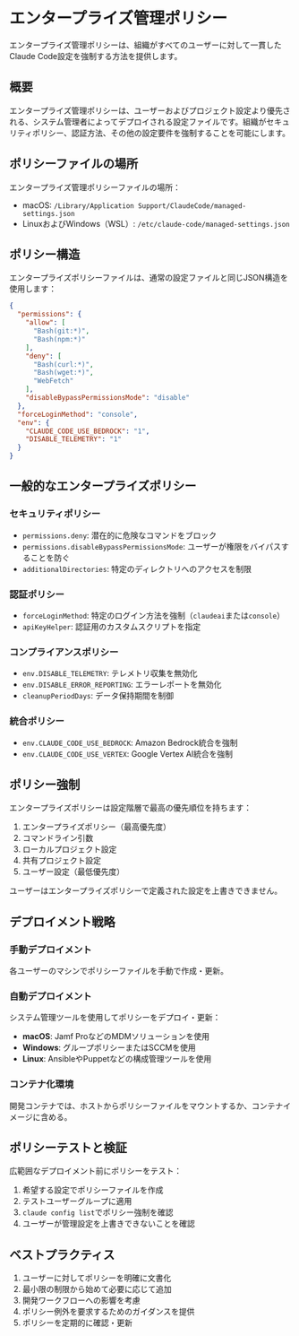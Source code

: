 # エンタープライズ管理ポリシー

エンタープライズ管理ポリシーは、組織がすべてのユーザーに対して一貫したClaude Code設定を強制する方法を提供します。

## 概要

エンタープライズ管理ポリシーは、ユーザーおよびプロジェクト設定より優先される、システム管理者によってデプロイされる設定ファイルです。組織がセキュリティポリシー、認証方法、その他の設定要件を強制することを可能にします。

## ポリシーファイルの場所

エンタープライズ管理ポリシーファイルの場所：

- macOS: `/Library/Application Support/ClaudeCode/managed-settings.json`
- LinuxおよびWindows（WSL）: `/etc/claude-code/managed-settings.json`

## ポリシー構造

エンタープライズポリシーファイルは、通常の設定ファイルと同じJSON構造を使用します：

```json
{
  "permissions": {
    "allow": [
      "Bash(git:*)",
      "Bash(npm:*)"
    ],
    "deny": [
      "Bash(curl:*)",
      "Bash(wget:*)",
      "WebFetch"
    ],
    "disableBypassPermissionsMode": "disable"
  },
  "forceLoginMethod": "console",
  "env": {
    "CLAUDE_CODE_USE_BEDROCK": "1",
    "DISABLE_TELEMETRY": "1"
  }
}
```

## 一般的なエンタープライズポリシー

### セキュリティポリシー

- `permissions.deny`: 潜在的に危険なコマンドをブロック
- `permissions.disableBypassPermissionsMode`: ユーザーが権限をバイパスすることを防ぐ
- `additionalDirectories`: 特定のディレクトリへのアクセスを制限

### 認証ポリシー

- `forceLoginMethod`: 特定のログイン方法を強制（`claudeai`または`console`）
- `apiKeyHelper`: 認証用のカスタムスクリプトを指定

### コンプライアンスポリシー

- `env.DISABLE_TELEMETRY`: テレメトリ収集を無効化
- `env.DISABLE_ERROR_REPORTING`: エラーレポートを無効化
- `cleanupPeriodDays`: データ保持期間を制御

### 統合ポリシー

- `env.CLAUDE_CODE_USE_BEDROCK`: Amazon Bedrock統合を強制
- `env.CLAUDE_CODE_USE_VERTEX`: Google Vertex AI統合を強制

## ポリシー強制

エンタープライズポリシーは設定階層で最高の優先順位を持ちます：

1. エンタープライズポリシー（最高優先度）
2. コマンドライン引数
3. ローカルプロジェクト設定
4. 共有プロジェクト設定
5. ユーザー設定（最低優先度）

ユーザーはエンタープライズポリシーで定義された設定を上書きできません。

## デプロイメント戦略

### 手動デプロイメント

各ユーザーのマシンでポリシーファイルを手動で作成・更新。

### 自動デプロイメント

システム管理ツールを使用してポリシーをデプロイ・更新：

- **macOS**: Jamf ProなどのMDMソリューションを使用
- **Windows**: グループポリシーまたはSCCMを使用
- **Linux**: AnsibleやPuppetなどの構成管理ツールを使用

### コンテナ化環境

開発コンテナでは、ホストからポリシーファイルをマウントするか、コンテナイメージに含める。

## ポリシーテストと検証

広範囲なデプロイメント前にポリシーをテスト：

1. 希望する設定でポリシーファイルを作成
2. テストユーザーグループに適用
3. `claude config list`でポリシー強制を確認
4. ユーザーが管理設定を上書きできないことを確認

## ベストプラクティス

1. ユーザーに対してポリシーを明確に文書化
2. 最小限の制限から始めて必要に応じて追加
3. 開発ワークフローへの影響を考慮
4. ポリシー例外を要求するためのガイダンスを提供
5. ポリシーを定期的に確認・更新